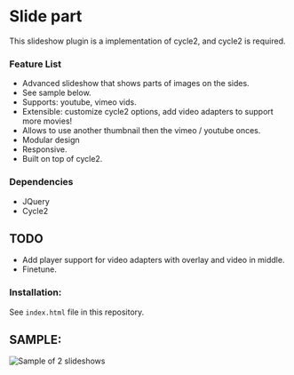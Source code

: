 # Slide part

This slideshow plugin is a implementation of cycle2, and cycle2 is required.

### Feature List

- Advanced slideshow that shows parts of images on the sides.
- See sample below.
- Supports: youtube, vimeo vids.
- Extensible: customize cycle2 options, add video adapters to support more movies!
- Allows to use another thumbnail then the vimeo / youtube onces.
- Modular design
- Responsive.
- Built on top of cycle2.



### Dependencies

- JQuery
- Cycle2


## TODO

- Add player support for video adapters with overlay and video in middle.
- Finetune.


### Installation:

See `index.html` file in this repository.



## SAMPLE:

![Sample of 2 slideshows](https://raw.github.com/peec/part-slider/master/images/screenshot.png)

